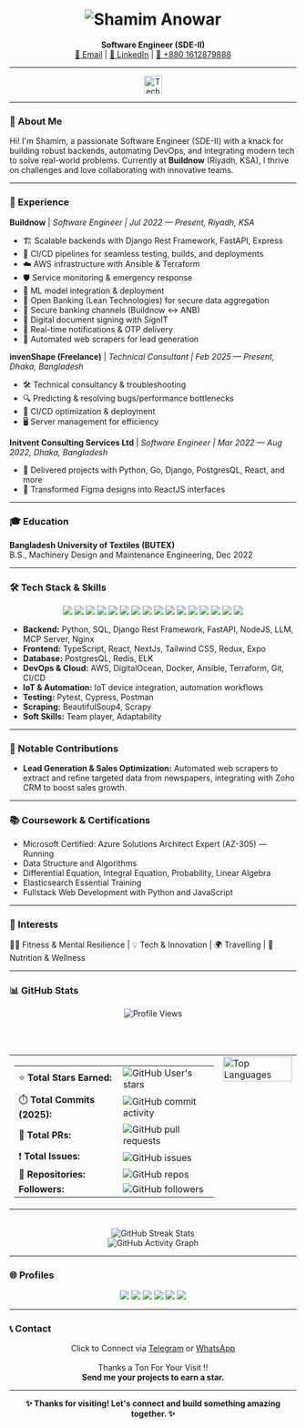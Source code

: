 <!-- filepath: d:/Shipu/README.md -->

<h1 align="center">
  <img src="https://readme-typing-svg.demolab.com?font=Fira+Code&weight=700&size=28&pause=1000&color=36BCF7&center=true&vCenter=true&width=435&lines=Shamim+Anowar" alt="Shamim Anowar" />
</h1>

<p align="center">
  <b>Software Engineer (SDE-II)</b> <br/>
  <a href="mailto:shm.anowar@gmail.com">📧 Email</a> |
  <a href="https://www.linkedin.com/in/shamimanowar/">💼 LinkedIn</a> |
  <a href="tel:+8801612879888">📱 +880 1612879888</a>
</p>

---

<p align="center">
  <img src="https://skillicons.dev/icons?i=python,typescript,react,aws,docker,postgres,go,fastapi,redux,tailwind,git,ansible,terraform,azure" alt="Tech Stack" height="32"/>
</p>

---

### 👋 About Me

Hi! I'm Shamim, a passionate Software Engineer (SDE-II) with a knack for building robust backends, automating DevOps, and integrating modern tech to solve real-world problems. Currently at <b>Buildnow</b> (Riyadh, KSA), I thrive on challenges and love collaborating with innovative teams.

---

### 💼 Experience

**Buildnow** | <em>Software Engineer | Jul 2022 — Present, Riyadh, KSA</em>
- 🏗️ Scalable backends with Django Rest Framework, FastAPI, Express
- 🔄 CI/CD pipelines for seamless testing, builds, and deployments
- ☁️ AWS infrastructure with Ansible & Terraform
- 🛡️ Service monitoring & emergency response
- 🤖 ML model integration & deployment
- 🏦 Open Banking (Lean Technologies) for secure data aggregation
- 🔗 Secure banking channels (Buildnow ↔ ANB)
- 📝 Digital document signing with SignIT
- 📲 Real-time notifications & OTP delivery
- 📰 Automated web scrapers for lead generation

**invenShape (Freelance)** | <em>Technical Consultant | Feb 2025 — Present, Dhaka, Bangladesh</em>
- 🛠️ Technical consultancy & troubleshooting
- 🔍 Predicting & resolving bugs/performance bottlenecks
- 🚀 CI/CD optimization & deployment
- 🖥️ Server management for efficiency

**Initvent Consulting Services Ltd** | <em>Software Engineer | Mar 2022 — Aug 2022, Dhaka, Bangladesh</em>
- 🎯 Delivered projects with Python, Go, Django, PostgresQL, React, and more
- 🎨 Transformed Figma designs into ReactJS interfaces

---

### 🎓 Education

**Bangladesh University of Textiles (BUTEX)**  
B.S., Machinery Design and Maintenance Engineering, Dec 2022

---

### 🛠️ Tech Stack & Skills

<div align="center">
  <img src="https://img.shields.io/badge/Python-3776AB?style=for-the-badge&logo=python&logoColor=white"/>
  <img src="https://img.shields.io/badge/TypeScript-3178C6?style=for-the-badge&logo=typescript&logoColor=white"/>
  <img src="https://img.shields.io/badge/React-20232A?style=for-the-badge&logo=react&logoColor=61DAFB"/>
  <img src="https://img.shields.io/badge/Next.js-000000?style=for-the-badge&logo=nextdotjs&logoColor=white"/>
  <img src="https://img.shields.io/badge/Expo-000020?style=for-the-badge&logo=expo&logoColor=white"/>
  <img src="https://img.shields.io/badge/AWS-232F3E?style=for-the-badge&logo=amazon-aws&logoColor=white"/>
  <img src="https://img.shields.io/badge/Docker-2496ED?style=for-the-badge&logo=docker&logoColor=white"/>
  <img src="https://img.shields.io/badge/PostgreSQL-4169E1?style=for-the-badge&logo=postgresql&logoColor=white"/>
  <img src="https://img.shields.io/badge/Go-00ADD8?style=for-the-badge&logo=go&logoColor=white"/>
  <img src="https://img.shields.io/badge/FastAPI-009688?style=for-the-badge&logo=fastapi&logoColor=white"/>
  <img src="https://img.shields.io/badge/Redux-764ABC?style=for-the-badge&logo=redux&logoColor=white"/>
  <img src="https://img.shields.io/badge/TailwindCSS-06B6D4?style=for-the-badge&logo=tailwindcss&logoColor=white"/>
  <img src="https://img.shields.io/badge/Git-F05032?style=for-the-badge&logo=git&logoColor=white"/>
  <img src="https://img.shields.io/badge/Ansible-EE0000?style=for-the-badge&logo=ansible&logoColor=white"/>
  <img src="https://img.shields.io/badge/Terraform-623CE4?style=for-the-badge&logo=terraform&logoColor=white"/>
  <img src="https://img.shields.io/badge/Azure-0078D4?style=for-the-badge&logo=microsoft-azure&logoColor=white"/>
</div>

- **Backend:** Python, SQL, Django Rest Framework, FastAPI, NodeJS, LLM, MCP Server, Nginx
- **Frontend:** TypeScript, React, NextJs, Tailwind CSS, Redux, Expo
- **Database:** PostgresQL, Redis, ELK
- **DevOps & Cloud:** AWS, DigitalOcean, Docker, Ansible, Terraform, Git, CI/CD
- **IoT & Automation:** IoT device integration, automation workflows
- **Testing:** Pytest, Cypress, Postman
- **Scraping:** BeautifulSoup4, Scrapy
- **Soft Skills:** Team player, Adaptability

---

### 🚀 Notable Contributions

- <b>Lead Generation & Sales Optimization:</b> Automated web scrapers to extract and refine targeted data from newspapers, integrating with Zoho CRM to boost sales growth.

---

### 📚 Coursework & Certifications

- Microsoft Certified: Azure Solutions Architect Expert (AZ-305) — Running
- Data Structure and Algorithms
- Differential Equation, Integral Equation, Probability, Linear Algebra
- Elasticsearch Essential Training
- Fullstack Web Development with Python and JavaScript

---

### 🌱 Interests

🏋️‍♂️ Fitness & Mental Resilience | 💡 Tech & Innovation | 🌍 Travelling | 🥗 Nutrition & Wellness

---

### 📊 GitHub Stats

<div align="center">

<!-- Dynamic GitHub Stats using multiple sources -->
<img src="https://komarev.com/ghpvc/?username=Shamimanowar&color=bb2acf&style=for-the-badge&label=Profile+Views" alt="Profile Views" />

<br/><br/>

<table>
<tr>
<td valign="top">

<!-- Auto-updating GitHub Stats -->

|  |  |
|---|---|
| ⭐ **Total Stars Earned:** | ![GitHub User's stars](https://img.shields.io/github/stars/Shamimanowar?affiliations=OWNER%2CCOLLABORATOR&style=social&label=Total%20Stars) |
| ⏱️ **Total Commits (2025):** | ![GitHub commit activity](https://img.shields.io/badge/Total%20Commits-1182%2B-brightgreen?style=social&logo=github) |
| 🔀 **Total PRs:** | ![GitHub pull requests](https://img.shields.io/github/issues-pr/Shamimanowar/Shamimanowar?style=social&label=PRs) |
| ❗ **Total Issues:** | ![GitHub issues](https://img.shields.io/github/issues/Shamimanowar/Shamimanowar?style=social&label=Issues) |
| 🚌 **Repositories:** | ![GitHub repos](https://img.shields.io/badge/dynamic/json?url=https%3A%2F%2Fapi.github.com%2Fusers%2FShamimanowar&query=%24.public_repos&style=social&logo=github&label=Public%20Repos&color=blue) |
| **Followers:** | ![GitHub followers](https://img.shields.io/github/followers/Shamimanowar?style=social&label=Followers) |

</td>
<td valign="top">

<!-- Real-time Language Stats -->
<img src="https://github-readme-stats.vercel.app/api/top-langs/?username=Shamimanowar&layout=compact&theme=dark&bg_color=191919&title_color=ffffff&text_color=daf7dc&border_color=bb2acf&hide_border=false&count_private=true&include_all_commits=true" alt="Top Languages" width="100%" />

</td>
</tr>
</table>

<!-- GitHub Streak Stats for accurate commit tracking -->
<br/>
<!-- Multiple streak stat sources for reliability -->
<img src="https://github-readme-streak-stats.herokuapp.com/?user=Shamimanowar&theme=dark&background=191919&border=bb2acf&stroke=daf7dc&ring=bb2acf&fire=bb2acf&currStreakNum=daf7dc&sideNums=daf7dc&currStreakLabel=daf7dc&sideLabels=daf7dc&dates=daf7dc" alt="GitHub Streak Stats" />

<!-- Backup activity graph if streak stats fail -->
<br/>
<img src="https://github-readme-activity-graph.vercel.app/graph?username=Shamimanowar&theme=react-dark&bg_color=191919&color=daf7dc&line=bb2acf&point=bb2acf&area=true&hide_border=false&area_color=bb2acf" alt="GitHub Activity Graph" />

<br/>

</div>

---

### 🌐 Profiles

<p align="center">
  <a href="https://leetcode.com/u/Shamim007/" target="_blank"><img src="https://img.shields.io/badge/Leetcode-FFA116?style=for-the-badge&logo=leetcode&logoColor=black"/></a>
  <a href="https://www.interviewbit.com/profile/shamim-anowar/" target="_blank"><img src="https://img.shields.io/badge/InterviewBit-1F8ACB?style=for-the-badge&logo=interviewbit&logoColor=white"/></a>
  <a href="https://gitlab.com/shamim_anowar" target="_blank"><img src="https://img.shields.io/badge/Gitlab-FC6D26?style=for-the-badge&logo=gitlab&logoColor=white"/></a>
  <a href="https://github.com/Shamimanowar" target="_blank"><img src="https://img.shields.io/badge/Github-181717?style=for-the-badge&logo=github&logoColor=white"/></a>
  <a href="https://codingbat.com/done?user=shamimanowar.shanto@yahoo.com&tag=6150274248" target="_blank"><img src="https://img.shields.io/badge/Codingbat-4B8BBE?style=for-the-badge&logo=python&logoColor=white"/></a>
  <a href="https://medium.com/@shm.anowar" target="_blank"><img src="https://img.shields.io/badge/Medium-12100E?style=for-the-badge&logo=medium&logoColor=white"/></a>
</p>

---

### 📞 Contact

<p align="center">
  Click to Connect via <a href="https://t.me/+8801612879888">Telegram</a> or <a href="https://wa.me/8801612879888">WhatsApp</a>
  <br><br>
  Thanks a Ton For Your Visit !!<br>
  <b>Send me your projects to earn a star.</b>
</p>

---

<p align="center"><b>✨ Thanks for visiting! Let's connect and build something amazing together. ✨</b></p>
